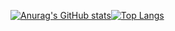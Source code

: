 [![Anurag's GitHub stats](https://github-readme-stats.vercel.app/api?username=Yoshitaka-hub)](https://github.com/anuraghazra/github-readme-stats)[![Top Langs](https://github-readme-stats.vercel.app/api/top-langs/?username=Yoshitaka26&langs_count=6&layout=compact)](https://github.com/anuraghazra/github-readme-stats)
<!--
**Yoshitaka-hub/Yoshitaka-hub** is a ✨ _special_ ✨ repository because its `README.md` (this file) appears on your GitHub profile.

Here are some ideas to get you started:

- 🔭 I’m currently working on ...
- 🌱 I’m currently learning ...
- 👯 I’m looking to collaborate on ...
- 🤔 I’m looking for help with ...
- 💬 Ask me about ...
- 📫 How to reach me: ...
- 😄 Pronouns: ...
- ⚡ Fun fact: ...
-->
